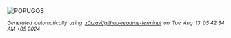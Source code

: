 <div align="justify">
<picture>
    <source media="(prefers-color-scheme: dark)" srcset="https://i.ibb.co/ccSG5T7/output-gif.gif">
    <source media="(prefers-color-scheme: light)" srcset="https://i.ibb.co/ccSG5T7/output-gif.gif">
    <img alt="POPUGOS" src="https://i.ibb.co/ccSG5T7/output-gif.gif">
</picture>

<sub><i>Generated automatically using [x0rzavi/github-readme-terminal](https://github.com/x0rzavi/github-readme-terminal) on Tue Aug 13 05:42:34 AM +05 2024</i></sub>
</div>